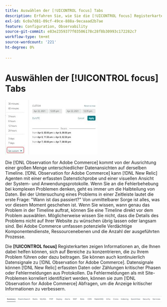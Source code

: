 ```yaml
---
title: Auswählen der [!UICONTROL focus] Tabs
description: Erfahren Sie, wie Sie die [!UICONTROL focus] Registerkarten, um Bereiche zu beobachten, die Probleme verursachen.
exl-id: 6c0a7d81-09cf-49ce-888a-9ecaaad2b7ae
feature: Configuration, Observability
source-git-commit: e83e2359377f03506178c28f8b30993c172282c7
workflow-type: tm+mt
source-wordcount: '221'
ht-degree: 0%

---
```


# Auswählen der [!UICONTROL focus] Tabs

![Fokusregisterkarten auswählen](../../assets/tools/observation-for-adobe-commerce/choosing-the-focus-tabs-1.jpg)

Die [!DNL Observation for Adobe Commerce] kommt von der Ausrichtung einer großen Menge unterschiedlicher Datenansichten auf derselben Timeline. [!DNL Observation for Adobe Commerce] kann [!DNL New Relic] Agenten mit einer erfassten Datenstichprobe und einer visuellen Ansicht der System- und Anwendungsprotokolle. Wenn Sie an die Fehlerbehebung bei komplexen Problemen denken, geht es immer um die Halbteilung von Daten. Bei der Untersuchung eines Problems in einer Zeitleiste lautet die erste Frage: &quot;Wann ist das passiert?&quot; Von unmittelbarer Sorge ist alles, was vor diesem Moment geschehen ist. Wenn Sie wissen, wann genau das Problem in der Timeline auftrat, können Sie eine Timeline direkt vor dem Problem auswählen. Möglicherweise wissen Sie nicht, dass die Details des Problems nicht auf Ihrer Website zu wünschen übrig lassen oder langsam sind. Bei Adobe Commerce umfassen potenzielle Verdächtige Komponentendienste, Ressourcenebenen und die Anzahl der ausgeführten Prozesse.

Die **[!UICONTROL focus]** Registerkarten zeigen Informationen an, die Ihnen dabei helfen können, sich auf Bereiche zu konzentrieren, die zu Ihrem Problem führen oder dazu beitragen. Sie können auch kontinuierlich Datensignale zu [!DNL Observation for Adobe Commerce]. Datensignale können [!DNL New Relic] erfassten Daten oder Zählungen kritischer Phasen oder Fehlermeldungen aus Protokollen. Da Fehlermeldungen als mit Site-Problemen korreliert identifiziert werden, können sie zum [!DNL Observation for Adobe Commerce] Abfragen, um die Anzeige kritischer Informationen zu verbessern.

![Fokusregisterkarten auswählen](../../assets/tools/observation-for-adobe-commerce/choosing-the-focus-tabs-2.jpeg)
